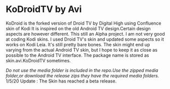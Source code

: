 # KoDroidTV by Avi
KoDroid is the forked version of Droid TV by Digital High using Confluence skin of Kodi
It is inspired on the old Android TV design.Certain design aspects are however different. This still an Alpha project. I am not very good at coding Kodi skins. 
I used Droid TV's skin and updated some aspects so it works on Kodi Leia. It's still pretty bare bones. 
The skin might end up varying from the actual Android TV skin, but I hope to keep it as close as possible to the Android TV interface. 
The package name is stored as skin.avi.KoDroidTV sometimes. 

*Do not use the media folder is included in the repo.Use the zipped media folder,or download the release zips they have the required media folders.*
1/5/20 Update : The Skin has reached a beta release. 

